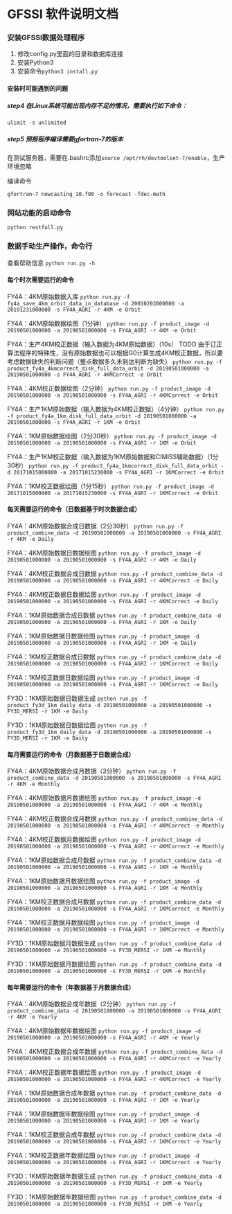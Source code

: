 # GFSSI 软件说明文档

### 安装GFSSI数据处理程序
1. 修改config.py里面的目录和数据库连接
2. 安装Python3
3. 安装命令`python3 install.py`

#### 安装时可能遇到的问题

##### step4 在Linux系统可能出现内存不足的情况，需要执行如下命令：

`ulimit -s unlimited`

##### step5 预报程序编译需要gfortran-7的版本

在测试服务器，需要在.bashrc添加`source /opt/rh/devtoolset-7/enable`，生产环境忽略

编译命令

`gfortran-7 nowcasting_10.f90 -o forecast -fdec-math`

### 网站功能的启动命令
`python restfull.py`

### 数据手动生产操作，命令行
查看帮助信息
`python run.py -h`

#### 每个时次需要运行的命令
FY4A：4KM原始数据入库
`python run.py -f fy4a_save_4km_orbit_data_in_database -d 20010203000000 -a 20191231000000 -s FY4A_AGRI -r 4KM -e Orbit`

FY4A：4KM原始数据绘图（1分钟）
`python run.py -f product_image -d 20190501000000 -a 20190501000000 -s FY4A_AGRI -r 4KM -e Orbit`

FY4A：生产4KM校正数据（输入数据为4KM原始数据）（10s）
TODO 由于订正算法程序的特殊性，没有原始数据也可以根据G0计算生成4KM校正数据，所以要考虑数据缺失的判断问题（整点数据多久未到达判断为缺失）
`python run.py -f product_fy4a_4kmcorrect_disk_full_data_orbit -d 20190501000000 -a 20190501000000 -s FY4A_AGRI -r 4KMCorrect -e Orbit`

FY4A：4KM校正数据绘图（2分钟）
`python run.py -f product_image -d 20190501000000 -a 20190501000000 -s FY4A_AGRI -r 4KMCorrect -e Orbit`

FY4A：生产1KM原始数据（输入数据为4KM校正数据）（4分钟）
`python run.py -f product_fy4a_1km_disk_full_data_orbit -d 20190501000000 -a 20190501000000 -s FY4A_AGRI -r 1KM -e Orbit`

FY4A：1KM原始数据绘图（2分30秒）
`python run.py -f product_image -d 20190501000000 -a 20190501000000 -s FY4A_AGRI -r 1KM -e Orbit`

FY4A：生产1KM校正数据（输入数据为1KM原始数据和CIMISS辅助数据）（1分30秒）
`python run.py -f product_fy4a_1kmcorrect_disk_full_data_orbit -d 20171015000000 -a 20171015230000 -s FY4A_AGRI -r 1KMCorrect -e Orbit`

FY4A：1KM校正数据绘图（1分15秒）
`python run.py -f product_image -d 20171015000000 -a 20171015230000 -s FY4A_AGRI -r 1KMCorrect -e Orbit`


#### 每天需要运行的命令（日数据基于时次数据合成）
FY4A：4KM原始数据合成日数据（2分30秒）
`python run.py -f product_combine_data -d 20190501000000 -a 20190501000000 -s FY4A_AGRI -r 4KM -e Daily`

FY4A：4KM原始数据日数据绘图
`python run.py -f product_image -d 20190501000000 -a 20190501000000 -s FY4A_AGRI -r 4KM -e Daily`

FY4A：4KM校正数据合成日数据
`python run.py -f product_combine_data -d 20190501000000 -a 20190501000000 -s FY4A_AGRI -r 4KMCorrect -e Daily`

FY4A：4KM校正数据日数据绘图
`python run.py -f product_image -d 20190501000000 -a 20190501000000 -s FY4A_AGRI -r 4KMCorrect -e Daily`

FY4A：1KM原始数据合成日数据
`python run.py -f product_combine_data -d 20190501000000 -a 20190501000000 -s FY4A_AGRI -r 1KM -e Daily`

FY4A：1KM原始数据日数据绘图
`python run.py -f product_image -d 20190501000000 -a 20190501000000 -s FY4A_AGRI -r 1KM -e Daily`

FY4A：1KM校正数据合成日数据
`python run.py -f product_combine_data -d 20190501000000 -a 20190501000000 -s FY4A_AGRI -r 1KMCorrect -e Daily`

FY4A：1KM校正数据日数据绘图
`python run.py -f product_image -d 20190501000000 -a 20190501000000 -s FY4A_AGRI -r 1KMCorrect -e Daily`

FY3D：1KM原始数据日数据生成
`python run.py -f product_fy3d_1km_daily_data -d 20190501000000 -a 20190501000000 -s FY3D_MERSI -r 1KM -e Daily`

FY3D：1KM原始数据日数据绘图
`python run.py -f product_fy3d_1km_daily_data -d 20190501000000 -a 20190501000000 -s FY3D_MERSI -r 1KM -e Daily`


#### 每月需要运行的命令（月数据基于日数据合成）
FY4A：4KM原始数据合成月数据（3分钟）
`python run.py -f product_combine_data -d 20190501000000 -a 20190501000000 -s FY4A_AGRI -r 4KM -e Monthly`

FY4A：4KM原始数据月数据绘图
`python run.py -f product_image -d 20190501000000 -a 20190501000000 -s FY4A_AGRI -r 4KM -e Monthly`

FY4A：4KM校正数据合成月数据
`python run.py -f product_combine_data -d 20190501000000 -a 20190501000000 -s FY4A_AGRI -r 4KMCorrect -e Monthly`

FY4A：4KM校正数据月数据绘图
`python run.py -f product_image -d 20190501000000 -a 20190501000000 -s FY4A_AGRI -r 4KMCorrect -e Monthly`

FY4A：1KM原始数据合成月数据
`python run.py -f product_combine_data -d 20190501000000 -a 20190501000000 -s FY4A_AGRI -r 1KM -e Monthly`

FY4A：1KM原始数据月数据绘图
`python run.py -f product_image -d 20190501000000 -a 20190501000000 -s FY4A_AGRI -r 1KM -e Monthly`

FY4A：1KM校正数据合成月数据
`python run.py -f product_combine_data -d 20190501000000 -a 20190501000000 -s FY4A_AGRI -r 1KMCorrect -e Monthly`

FY4A：1KM校正数据月数据绘图
`python run.py -f product_image -d 20190501000000 -a 20190501000000 -s FY4A_AGRI -r 1KMCorrect -e Monthly`

FY3D：1KM原始数据月数据生成
`python run.py -f product_combine_data -d 20190501000000 -a 20190501000000 -s FY3D_MERSI -r 1KM -e Monthly`

FY3D：1KM原始数据月数据绘图
`python run.py -f product_combine_data -d 20190501000000 -a 20190501000000 -s FY3D_MERSI -r 1KM -e Monthly`


#### 每年需要运行的命令（年数据基于月数据合成）
FY4A：4KM原始数据合成年数据（2分钟）
`python run.py -f product_combine_data -d 20190501000000 -a 20190501000000 -s FY4A_AGRI -r 4KM -e Yearly`

FY4A：4KM原始数据年数据绘图
`python run.py -f product_image -d 20190501000000 -a 20190501000000 -s FY4A_AGRI -r 4KM -e Yearly`

FY4A：4KM校正数据合成年数据
`python run.py -f product_combine_data -d 20190501000000 -a 20190501000000 -s FY4A_AGRI -r 4KMCorrect -e Yearly`

FY4A：4KM校正数据年数据绘图
`python run.py -f product_image -d 20190501000000 -a 20190501000000 -s FY4A_AGRI -r 4KMCorrect -e Yearly`

FY4A：1KM原始数据合成年数据
`python run.py -f product_combine_data -d 20190501000000 -a 20190501000000 -s FY4A_AGRI -r 1KM -e Yearly`

FY4A：1KM原始数据年数据绘图
`python run.py -f product_image -d 20190501000000 -a 20190501000000 -s FY4A_AGRI -r 1KM -e Yearly`

FY4A：1KM校正数据合成年数据
`python run.py -f product_combine_data -d 20190501000000 -a 20190501000000 -s FY4A_AGRI -r 1KMCorrect -e Yearly`

FY4A：1KM校正数据年数据绘图
`python run.py -f product_image -d 20190501000000 -a 20190501000000 -s FY4A_AGRI -r 1KMCorrect -e Yearly`

FY3D：1KM原始数据年数据生成
`python run.py -f product_combine_data -d 20190501000000 -a 20190501000000 -s FY3D_MERSI -r 1KM -e Yearly`

FY3D：1KM原始数据年数据绘图
`python run.py -f product_combine_data -d 20190501000000 -a 20190501000000 -s FY3D_MERSI -r 1KM -e Yearly`